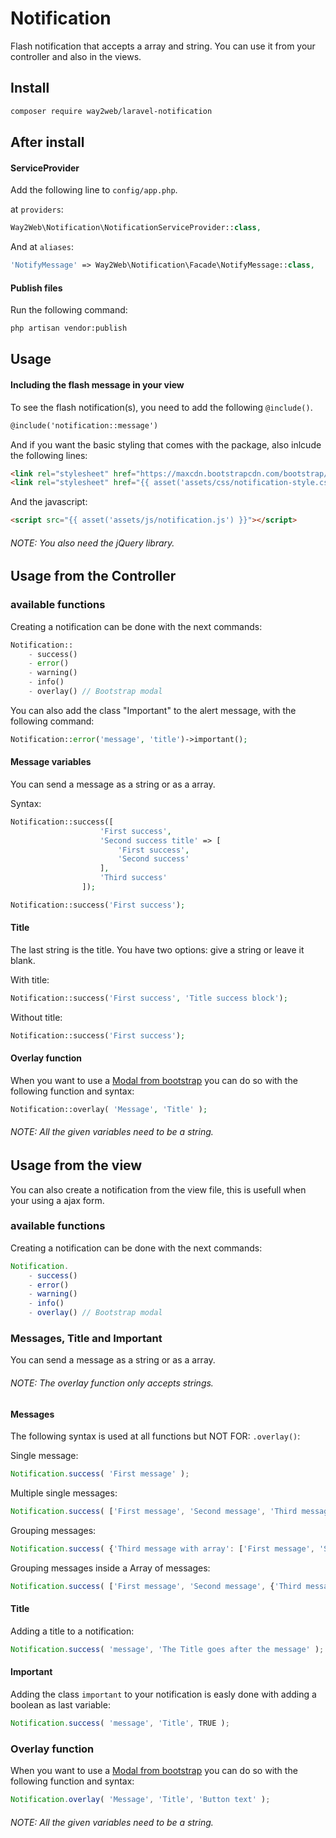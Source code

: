 # Notification
Flash notification that accepts a array and string.
You can use it from your controller and also in the views.

## Install
```bash
composer require way2web/laravel-notification
```

## After install

#### ServiceProvider
Add the following line to `config/app.php`.

at `providers`:

```php
Way2Web\Notification\NotificationServiceProvider::class,
```

And at `aliases`:

```php
'NotifyMessage' => Way2Web\Notification\Facade\NotifyMessage::class,
```

#### Publish files
Run the following command:

```bash
php artisan vendor:publish
```

## Usage

#### Including the flash message in your view
To see the flash notification(s), you need to add the following `@include()`.

```html
@include('notification::message')
```

And if you want the basic styling that comes with the package, also inlcude the following lines:

```html
<link rel="stylesheet" href="https://maxcdn.bootstrapcdn.com/bootstrap/3.3.5/css/bootstrap.min.css">
<link rel="stylesheet" href="{{ asset('assets/css/notification-style.css') }}">
```

And the javascript:

```html
<script src="{{ asset('assets/js/notification.js') }}"></script>
```
###### NOTE: You also need the jQuery library.

## Usage from the Controller

### available functions
Creating a notification can be done with the next commands:

```php
Notification::
    - success()
    - error()
    - warning()
    - info()
    - overlay() // Bootstrap modal
```

You can also add the class "Important" to the alert message, with the following command:

```php
Notification::error('message', 'title')->important();
```

#### Message variables
You can send a message as a string or as a array.

Syntax:
```php
Notification::success([
                    'First success',
                    'Second success title' => [
                        'First success',
                        'Second success'
                    ],
                    'Third success'
                ]);

Notification::success('First success');
```

#### Title
The last string is the title. You have two options: give a string or leave it blank.

With title:
```php
Notification::success('First success', 'Title success block');
```

Without title:
```php
Notification::success('First success');
```

#### Overlay function
When you want to use a [Modal from bootstrap](http://getbootstrap.com/javascript/#modals) you can do so with the following function and syntax:

```php
Notification::overlay( 'Message', 'Title' );
```
###### NOTE: All the given variables need to be a string.


## Usage from the view
You can also create a notification from the view file, this is usefull when your using a ajax form.

### available functions
Creating a notification can be done with the next commands:

```js
Notification.
    - success()
    - error()
    - warning()
    - info()
    - overlay() // Bootstrap modal
```

### Messages, Title and Important
You can send a message as a string or as a array.

###### NOTE: The overlay function only accepts strings.

#### Messages
The following syntax is used at all functions but NOT FOR: `.overlay()`:

Single message:
```js
Notification.success( 'First message' );
```

Multiple single messages:
```js
Notification.success( ['First message', 'Second message', 'Third message'] );
```

Grouping messages:
```js
Notification.success( {'Third message with array': ['First message', 'Second message']} );
```

Grouping messages inside a Array of messages:
```js
Notification.success( ['First message', 'Second message', {'Third message with array': ['First message', 'Second message']}] );
```

#### Title
Adding a title to a notification:

```js
Notification.success( 'message', 'The Title goes after the message' );
```

#### Important
Adding the class `important` to your notification is easly done with adding a boolean as last variable:

```js
Notification.success( 'message', 'Title', TRUE );
```

### Overlay function
When you want to use a [Modal from bootstrap](http://getbootstrap.com/javascript/#modals) you can do so with the following function and syntax:

```js
Notification.overlay( 'Message', 'Title', 'Button text' );
```
###### NOTE: All the given variables need to be a string.
